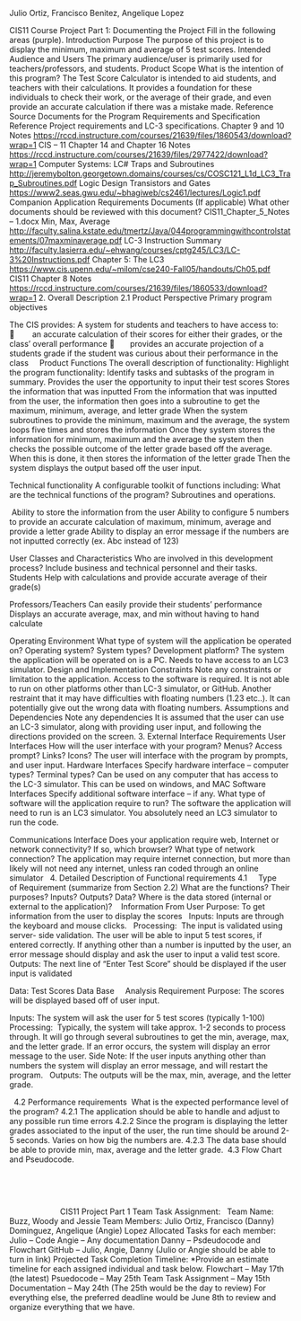 Julio Ortiz, Francisco Benitez, Angelique Lopez


CIS11 Course Project Part 1: Documenting the Project
Fill in the following areas (purple).
Introduction
Purpose
The purpose of this project is to display the minimum, maximum and average of 5 test scores. 
Intended Audience and Users
The primary audience/user is primarily used for teachers/professors, and students.
Product Scope
What is the intention of this program? 
The Test Score Calculator is intended to aid students, and teachers with their calculations. It provides a foundation for these individuals to check their work, or the average of their grade, and even provide an accurate calculation if there was a mistake made. 
Reference  
Source Documents for the Program Requirements and Specification
Reference Project requirements  and LC-3 specifications.
Chapter 9 and 10 Notes 
https://rccd.instructure.com/courses/21639/files/1860543/download?wrap=1
CIS – 11 Chapter 14 and Chapter 16 Notes 
https://rccd.instructure.com/courses/21639/files/2977422/download?wrap=1
Computer Systems:  LC# Traps and Subroutines 
http://jeremybolton.georgetown.domains/courses/cs/COSC121_L1d_LC3_Trap_Subroutines.pdf
Logic Design Transistors and Gates 
https://www2.seas.gwu.edu/~bhagiweb/cs2461/lectures/Logic1.pdf
Companion Application Requirements Documents (If applicable)
	What other documents should be reviewed with this document?
CIS11_Chapter_5_Notes – 1.docx
Min, Max, Average 
http://faculty.salina.kstate.edu/tmertz/Java/044programmingwithcontrolstatements/07maxminaverage.pdf
LC-3 Instruction Summary 
http://faculty.lasierra.edu/~ehwang/courses/cptg245/LC3/LC-3%20Instructions.pdf
Chapter 5: The LC3 
https://www.cis.upenn.edu/~milom/cse240-Fall05/handouts/Ch05.pdf
CIS11 Chapter 8 Notes https://rccd.instructure.com/courses/21639/files/1860533/download?wrap=1
2. Overall Description
2.1 Product Perspective
Primary program objectives

The CIS provides:
	A system for students and teachers to have access to: 
        an accurate calculation of their scores for either their grades, or the class’ overall performance
       provides an accurate projection of a students grade if the student was curious about their performance in the class
    Product Functions
The overall description of functionality:
Highlight the program functionality: Identify tasks and subtasks of the program in summary.
Provides the user the opportunity to input their test scores 
Stores the information that was inputted 
From the information that was inputted from the user, the information then goes into a subroutine to get the maximum, minimum, average, and letter grade 
When the system subroutines to provide the minimum, maximum and the average, the system loops five times and stores the information 
Once they system stores the information for minimum, maximum and the average the system then checks the possible outcome of the letter grade based off the average. When this is done, it then stores the information of the letter grade 
Then the system displays the output based off the user input. 

Technical functionality
A configurable toolkit of functions including: 
What are the technical functions of the program? Subroutines and operations.
	
 Ability to store the information from the user 
Ability to configure 5 numbers to provide an accurate calculation of maximum, minimum, average and provide a letter grade 
Ability to display an error message if the numbers are not inputted correctly (ex. Abc instead of 123) 

User Classes and Characteristics
Who are involved in this development process? Include business and technical personnel and their tasks.
Students
Help with calculations and provide accurate average of their grade(s)

Professors/Teachers 
Can easily provide their students’ performance
Displays an accurate average, max, and min without having to hand calculate 
  
Operating Environment
What type of system will the application be operated on? Operating system? System types? Development platform? 
The system the application will be operated on is a PC. Needs to have access to an LC3 simulator. 
Design and Implementation Constraints
Note any constraints or limitation to the application.
Access to the software is required. It is not able to run on other platforms other than LC-3 simulator, or GitHub. Another restraint that it may have difficulties with floating numbers (1.23 etc..). It can potentially give out the wrong data with floating numbers. 
Assumptions and Dependencies
Note any dependencies
 It is assumed that the user can use an LC-3 simulator, along with providing user input, and following the directions provided on the screen. 
3. External Interface Requirements
User Interfaces
How will the user interface with your program? Menus? Access prompt? Links? Icons?
	The user will interface with the program by prompts, and user input. 
Hardware Interfaces
Specify hardware interface – computer types? Terminal types? 
Can be used on any computer that has access to the LC-3 simulator. This can be used on windows, and MAC
Software Interfaces
Specify additional software interface – if any. What type of software will the application require to run?
The software the application will need to run is an LC3 simulator. You absolutely need an LC3 simulator to run the code. 

Communications Interface
Does your application require web, Internet or network connectivity? If so, which browser? What type of network connection?
The application may require internet connection, but more than likely will not need any internet, unless ran coded through an online simulator 
 
4. Detailed Description of Functional requirements
4.1     Type of Requirement (summarize from Section 2.2)
What are the functions? Their purposes? Inputs? Outputs? Data? Where is the data stored (internal or external to the application)? 
 
Information From User 
Purpose: To get information from the user to display the scores
 
Inputs: Inputs are through the keyboard and mouse clicks.
 
Processing:  The input is validated using server- side validation. The user will be able to input 5 test scores, if entered correctly. If anything other than a number is inputted by the user, an error message should display and ask the user to input a valid test score. 
 
Outputs: The next line of “Enter Test Score” should be displayed if the        user input is validated 

Data: Test Scores Data Base 
 
 
Analysis Requirement
Purpose: The scores will be displayed based off of user input. 

Inputs: The system will ask the user for 5 test scores (typically 1-100)
 
Processing:  Typically, the system will take approx. 1-2 seconds to process through. It will go through several subroutines to get the min, average, max, and the letter grade. If an error occurs, the system will display an error message to the user. 
Side Note: If the user inputs anything other than numbers the system will display an error message, and will restart the program.
 
Outputs: The outputs will be the max, min, average, and the letter grade.


 
4.2 Performance requirements
 What is the expected performance level of the program?
4.2.1 The application should be able to handle and adjust to any possible run time errors 
4.2.2 Since the program is displaying the letter grades associated to the input of the user, the run time should be around 2-5 seconds. Varies on how big the numbers are. 
4.2.3 The data base should be able to provide min, max, average and the letter grade. 
 4.3 Flow Chart and Pseudocode.




























 

	
 
 
 
 
 
 
 
 
 
 
 
 
 
 
 
 
 

	
 
 
 
 
 
 
 
 
 
 
 
 CIS11 Project Part 1 Team Task Assignment:
 
Team Name: Buzz, Woody and Jessie
Team Members: Julio Ortiz, Francisco (Danny) Dominguez, Angelique (Angie) Lopez
Allocated Tasks for each member:
Julio – Code
Angie – Any documentation
Danny – Psdeudocode and Flowchart
GitHub – Julio, Angie, Danny (Julio or Angie should be able to turn in link)
Projected Task Completion Timeline: *Provide an estimate timeline for each assigned individual and task below.
Flowchart – May 17th (the latest)
Psuedocode – May 25th
Team Task Assignment – May 15th
Documentation – May 24th (The 25th would be the day to review)
For everything else, the preferred deadline would be June 8th to review and organize everything that we have.
 
 




